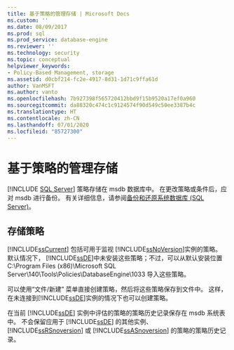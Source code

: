 ```yaml
---
title: 基于策略的管理存储 | Microsoft Docs
ms.custom: ''
ms.date: 08/09/2017
ms.prod: sql
ms.prod_service: database-engine
ms.reviewer: ''
ms.technology: security
ms.topic: conceptual
helpviewer_keywords:
- Policy-Based Management, storage
ms.assetid: d0cbf214-fc2e-4917-8d31-1d71c9ffa61d
author: VanMSFT
ms.author: vanto
ms.openlocfilehash: 7b927398f565720412bbd9f15b9520a17ef0a960
ms.sourcegitcommit: da88320c474c1c9124574f90d549c50ee3387b4c
ms.translationtype: HT
ms.contentlocale: zh-CN
ms.lasthandoff: 07/01/2020
ms.locfileid: "85727300"
---
```

# <a name="policy-based-management-storage"></a>基于策略的管理存储
 [!INCLUDE [SQL Server](../../includes/applies-to-version/sqlserver.md)]
  策略存储在 msdb 数据库中。 在更改策略或条件后，应对 msdb 进行备份。 有关详细信息，请参阅[备份和还原系统数据库 (SQL Server)](../../relational-databases/backup-restore/back-up-and-restore-of-system-databases-sql-server.md)。  
  
## <a name="storing-policies"></a>存储策略  
 [!INCLUDE[ssCurrent](../../includes/sscurrent-md.md)] 包括可用于监视 [!INCLUDE[ssNoVersion](../../includes/ssnoversion-md.md)]实例的策略。 默认情况下， [!INCLUDE[ssDE](../../includes/ssde-md.md)]中未安装这些策略；不过，可以从默认安装位置 C:\Program Files (x86)\Microsoft SQL Server\140\Tools\Policies\DatabaseEngine\1033 导入这些策略。  
  
 可以使用“文件/新建”  菜单直接创建策略，然后将这些策略保存到文件中。 这样，在未连接到[!INCLUDE[ssDE](../../includes/ssde-md.md)]实例的情况下也可以创建策略。  
  
 在当前 [!INCLUDE[ssDE](../../includes/ssde-md.md)] 实例中评估的策略的策略历史记录保存在 msdb 系统表中。 不会保留应用于 [!INCLUDE[ssDE](../../includes/ssde-md.md)] 的其他实例、 [!INCLUDE[ssRSnoversion](../../includes/ssrsnoversion-md.md)] 或 [!INCLUDE[ssASnoversion](../../includes/ssasnoversion-md.md)] 的策略的策略历史记录。  
  
  
